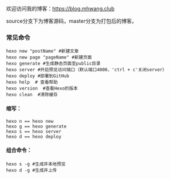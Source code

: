 欢迎访问我的博客：https://blog.mhwang.club  

source分支下为博客源码，master分支为打包后的博客。

### 常见命令

    hexo new "postName" #新建文章
    hexo new page "pageName" #新建页面
    hexo generate #生成静态页面至public目录
    hexo server #开启预览访问端口（默认端口4000，'ctrl + c'关闭server）
    hexo deploy #部署到GitHub
    hexo help  # 查看帮助
    hexo version  #查看Hexo的版本
    hexo clean  #清除缓存
#### 缩写：

    hexo n == hexo new
    hexo g == hexo generate
    hexo s == hexo server
    hexo d == hexo deploy
#### 组合命令：

    hexo s -g #生成并本地预览
    hexo d -g #生成并上传
